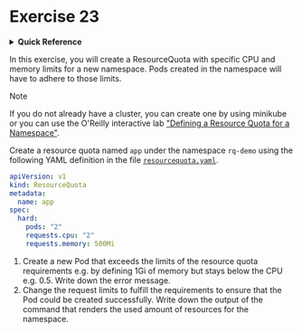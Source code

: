# Exercise 23

<details>
<summary><b>Quick Reference</b></summary>
<p>

* Namespace: `rq-demo`<br>
* Documentation: [Resource Quotas](https://kubernetes.io/docs/concepts/policy/resource-quotas/)

</p>
</details>

In this exercise, you will create a ResourceQuota with specific CPU and memory limits for a new namespace. Pods created in the namespace will have to adhere to those limits.

> [!NOTE]
> If you do not already have a cluster, you can create one by using minikube or you can use the O'Reilly interactive lab ["Defining a Resource Quota for a Namespace"](https://learning.oreilly.com/scenarios/defining-a-resource/9781098164195/).

Create a resource quota named `app` under the namespace `rq-demo` using the following YAML definition in the file [`resourcequota.yaml`](./resourcequota.yaml).

```yaml
apiVersion: v1
kind: ResourceQuota
metadata:
  name: app
spec:
  hard:
    pods: "2"
    requests.cpu: "2"
    requests.memory: 500Mi
```

1. Create a new Pod that exceeds the limits of the resource quota requirements e.g. by defining 1Gi of memory but stays below the CPU e.g. 0.5. Write down the error message.
2. Change the request limits to fulfill the requirements to ensure that the Pod could be created successfully. Write down the output of the command that renders the used amount of resources for the namespace.
